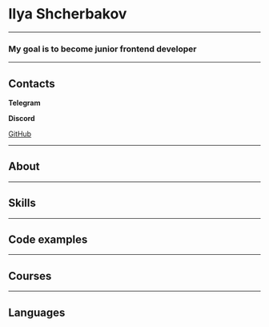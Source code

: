 # Ilya Shcherbakov
___
### My goal is to become junior frontend developer
___
## Contacts
**Telegram**

**Discord**

[GitHub]()
___
## About
___
## Skills
___
## Code examples
___
## Courses
___
## Languages
